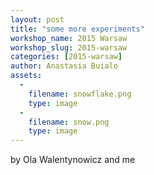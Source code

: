 ```yaml
---
layout: post
title: "some more experiments"
workshop_name: 2015 Warsaw
workshop_slug: 2015-warsaw
categories: [2015-warsaw]
author: Anastasia Buialo
assets:
  -
    filename: snowflake.png
    type: image
  -
    filename: snow.png
    type: image
---
```

by Ola Walentynowicz and me
